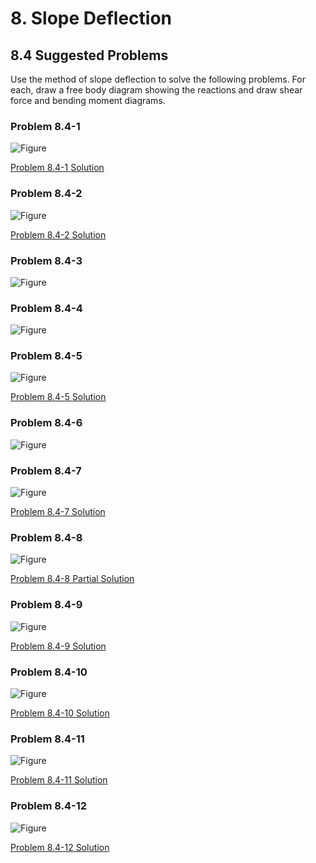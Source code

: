 # 8. Slope Deflection

## 8.4 Suggested Problems
 
Use the method of slope deflection to solve the following problems.
For each, draw a free body diagram showing the reactions and draw shear
force and bending moment diagrams.


### Problem 8.4-1

![Figure](../../../../../images/sibeams/stiffness/slope-deflection/problems/problem-01.svg)

[Problem 8.4-1 Solution](../../../../../images/sibeams/stiffness/slope-deflection/problems/problem-01-soln.pdf)

### Problem 8.4-2

![Figure](../../../../../images/sibeams/stiffness/slope-deflection/problems/problem-02.svg)


[Problem 8.4-2 Solution](../../../../../images/sibeams/stiffness/slope-deflection/problems/problem-02-soln.pdf)

### Problem 8.4-3

![Figure](../../../../../images/sibeams/stiffness/slope-deflection/problems/problem-03.svg)


### Problem 8.4-4

![Figure](../../../../../images/sibeams/stiffness/slope-deflection/problems/problem-04.svg)


### Problem 8.4-5

![Figure](../../../../../images/sibeams/stiffness/slope-deflection/problems/problem-05.svg)


[Problem 8.4-5 Solution](../../../../../images/sibeams/stiffness/slope-deflection/problems/problem-05-soln.pdf)

### Problem 8.4-6

![Figure](../../../../../images/sibeams/stiffness/slope-deflection/problems/problem-06.svg)


### Problem 8.4-7

![Figure](../../../../../images/sibeams/stiffness/slope-deflection/problems/problem-07.svg)


[Problem 8.4-7 Solution](../../../../../images/sibeams/stiffness/slope-deflection/problems/problem-07-soln.pdf)

### Problem 8.4-8

![Figure](../../../../../images/sibeams/stiffness/slope-deflection/problems/problem-08.svg)

[Problem 8.4-8 Partial Solution](../../../../../images/sibeams/stiffness/slope-deflection/problems/problem-08-soln.pdf)

### Problem 8.4-9

![Figure](../../../../../images/sibeams/stiffness/slope-deflection/problems/problem-09.svg)

[Problem 8.4-9 Solution](../../../../../images/sibeams/stiffness/slope-deflection/problems/problem-09-soln.pdf)

### Problem 8.4-10

![Figure](../../../../../images/sibeams/stiffness/slope-deflection/problems/problem-10.svg)

[Problem 8.4-10 Solution](../../../../../images/sibeams/stiffness/slope-deflection/problems/problem-10-soln.pdf)

### Problem 8.4-11

![Figure](../../../../../images/sibeams/stiffness/slope-deflection/problems/problem-11.svg)

[Problem 8.4-11 Solution](../../../../../images/sibeams/stiffness/slope-deflection/problems/problem-11-soln.pdf)

### Problem 8.4-12

![Figure](../../../../../images/sibeams/stiffness/slope-deflection/problems/problem-12.svg)

[Problem 8.4-12 Solution](../../../../../images/sibeams/stiffness/slope-deflection/problems/problem-12-soln.pdf)
